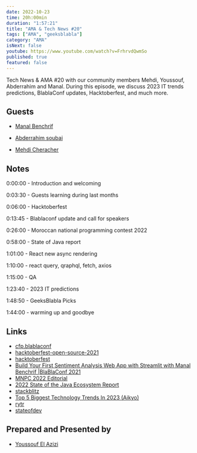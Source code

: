 ```yaml
---
date: 2022-10-23
time: 20h:00min
duration: "1:57:21"
title: "AMA & Tech News #20"
tags: ["AMA", "geeksblabla"]
category: "AMA"
isNext: false
youtube: https://www.youtube.com/watch?v=FrhrvdQwmSo
published: true
featured: false
---
```


Tech News & AMA #20 with our community members Mehdi, Youssouf, Abderrahim and Manal. During this episode, we discuss 2023 IT trends predictions, BlablaConf updates, Hacktoberfest, and much more.

## Guests

- [Manal Benchrif](https://twitter.com/benchrifmanal)

- [Abderrahim soubai](https://www.soubai.me/)

- [Mehdi Cheracher](https://twitter.com/Mehdi_Cheracher)

## Notes

0:00:00 - Introduction and welcoming

0:03:30 - Guests learning during last months

0:06:00 - Hacktoberfest

0:13:45 - Blablaconf update and call for speakers

0:26:00 - Moroccan national programming contest 2022

0:58:00 - State of Java report

1:01:00 - React new async rendering

1:10:00 - react query, qraphql, fetch, axios

1:15:00 - QA

1:23:40 - 2023 IT predictions

1:48:50 - GeeksBlabla Picks

1:44:00 - warming up and goodbye

## Links

- [cfp.blablaconf](https://cfp.blablaconf.com/)
- [hacktoberfest-open-source-2021](https://geeksblabla.com/.../hacktoberfest-open-source-2021)
- [hacktoberfest](https://hacktoberfest.com/?fbclid=IwAR3W6o4ImjsK40Min99_hTt6tWrNT-atkdeso9xUjQDBiNbbwLoxOGZlo-M)
- [Build Your First Sentiment Analysis Web App with Streamlit with Manal Benchrif |BlaBlaConf 2021](https://www.youtube.com/watch?v=5plMb36qvLM)
- [MNPC 2022 Editorial](https://www.youtube.com/watch?v=QQLSbj1shHs&fbclid=IwAR3MRJ6eFhTJJH8JFswcZXV5t4M4M1WjsWts6ytZ0QnM99Md5ln7U_evAko)
- [2022 State of the Java Ecosystem Report](https://newrelic.com/resources/report/2022-state-of-java-ecosystem?fbclid=IwAR02xExRGP71qS94gNiX765jJ2MBBILdmvLi6vecgOe8yLSEuek9KQRnLKk)
- [stackblitz](https://stackblitz.com/codeflow?fbclid=IwAR0egKhHTfHSOEHDSKG1jD783L3fQ3Y5NNQzb5xyeKJ_JOVN89-YdBtwWi8)
- [Top 5 Biggest Technology Trends In 2023 (Aikyo)](https://medium.com/@aikyo.io/top-5-biggest-technology-trends-in-2023-7242256b1834)
- [rytr](https://rytr.me/?fbclid=IwAR36x8L6w4OZ9XQygrDN5I7qD-Xvj9ASnIsTrDu-h8Ag7l3FUrN-p_Cb13g)
- [stateofdev](https://stateofdev.ma/)

## Prepared and Presented by

- [Youssouf El Azizi](https://elazizi.com/)
